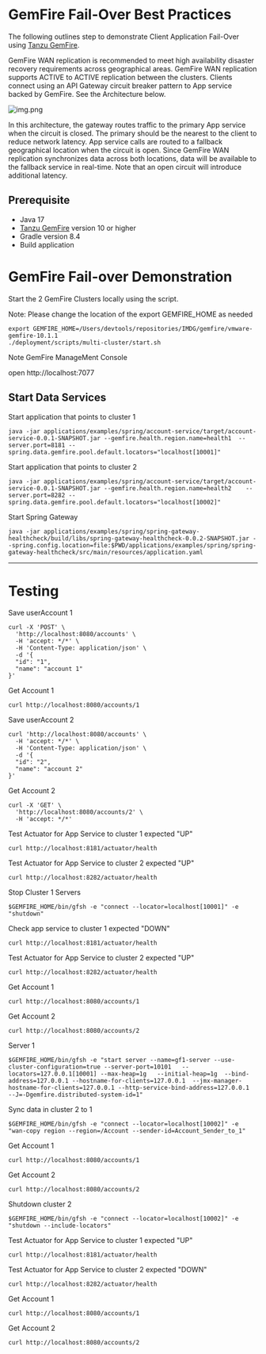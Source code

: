 # GemFire Fail-Over Best Practices

The following outlines step to demonstrate
Client Application Fail-Over using [Tanzu GemFire](https://tanzu.vmware.com/gemfire).


GemFire WAN replication is recommended to meet high availability disaster recovery requirements across geographical areas. GemFire WAN replication supports ACTIVE to ACTIVE replication between the clusters. Clients connect using an API Gateway circuit breaker pattern to App service backed by GemFire. See the Architecture below.


![img.png](img.png)

In this architecture, the gateway routes traffic to the primary App service when the circuit is closed. The primary should be the nearest to the client to reduce network latency.
App service calls are routed to a fallback geographical location when the circuit is open. Since GemFire WAN replication synchronizes data across both locations, data will be available to the fallback service in real-time. Note that an open circuit will introduce additional latency.

## Prerequisite

- Java 17
- [Tanzu GemFire](https://tanzu.vmware.com/gemfire) version 10 or higher
- Gradle version 8.4
- Build application

# GemFire Fail-over Demonstration

Start the 2 GemFire Clusters locally using the script.

Note: Please change the location of the export GEMFIRE_HOME as needed

```shell
export GEMFIRE_HOME=/Users/devtools/repositories/IMDG/gemfire/vmware-gemfire-10.1.1
./deployment/scripts/multi-cluster/start.sh
```

Note GemFire ManageMent Console

open http://localhost:7077

## Start Data Services 

Start application that points to cluster 1

```shell
java -jar applications/examples/spring/account-service/target/account-service-0.0.1-SNAPSHOT.jar --gemfire.health.region.name=health1  --server.port=8181 --spring.data.gemfire.pool.default.locators="localhost[10001]"
```


Start application that points to cluster 2

```shell
java -jar applications/examples/spring/account-service/target/account-service-0.0.1-SNAPSHOT.jar --gemfire.health.region.name=health2    --server.port=8282 --spring.data.gemfire.pool.default.locators="localhost[10002]"
```

Start Spring Gateway

```shell
java -jar applications/examples/spring/spring-gateway-healthcheck/build/libs/spring-gateway-healthcheck-0.0.2-SNAPSHOT.jar --spring.config.location=file:$PWD/applications/examples/spring/spring-gateway-healthcheck/src/main/resources/application.yaml
```



---------------
# Testing


Save userAccount 1

```shell
curl -X 'POST' \
  'http://localhost:8080/accounts' \
  -H 'accept: */*' \
  -H 'Content-Type: application/json' \
  -d '{
  "id": "1",
  "name": "account 1"
}'
```

Get Account 1

```shell
curl http://localhost:8080/accounts/1
```

Save userAccount 2

```shell
curl 'http://localhost:8080/accounts' \
  -H 'accept: */*' \
  -H 'Content-Type: application/json' \
  -d '{
  "id": "2",
  "name": "account 2"
}'
```

Get Account 2
```shell
curl -X 'GET' \
  'http://localhost:8080/accounts/2' \
  -H 'accept: */*'
```

Test Actuator for App Service to cluster 1 expected "UP"
```shell
curl http://localhost:8181/actuator/health
```

Test Actuator for App Service to cluster 2 expected "UP"
```shell
curl http://localhost:8282/actuator/health
```

Stop Cluster 1 Servers

```shell
$GEMFIRE_HOME/bin/gfsh -e "connect --locator=localhost[10001]" -e "shutdown"
```

Check app service to cluster 1 expected "DOWN"
```shell
curl http://localhost:8181/actuator/health
```

Test Actuator for App Service to cluster 2 expected "UP"
```shell
curl http://localhost:8282/actuator/health
```

Get Account 1
```shell
curl http://localhost:8080/accounts/1
```


Get Account 2
```shell
curl http://localhost:8080/accounts/2
```

Server 1
```shell
$GEMFIRE_HOME/bin/gfsh -e "start server --name=gf1-server --use-cluster-configuration=true --server-port=10101   --locators=127.0.0.1[10001] --max-heap=1g   --initial-heap=1g  --bind-address=127.0.0.1 --hostname-for-clients=127.0.0.1  --jmx-manager-hostname-for-clients=127.0.0.1 --http-service-bind-address=127.0.0.1  --J=-Dgemfire.distributed-system-id=1"
```

Sync data in cluster 2 to 1

```shell
$GEMFIRE_HOME/bin/gfsh -e "connect --locator=localhost[10002]" -e "wan-copy region --region=/Account --sender-id=Account_Sender_to_1"
```

Get Account 1
```shell
curl http://localhost:8080/accounts/1
```

Get Account 2
```shell
curl http://localhost:8080/accounts/2
```

Shutdown cluster 2 

```shell
$GEMFIRE_HOME/bin/gfsh -e "connect --locator=localhost[10002]" -e "shutdown --include-locators"
```
Test Actuator for App Service to cluster 1 expected "UP"
```shell
curl http://localhost:8181/actuator/health
```

Test Actuator for App Service to cluster 2 expected "DOWN"
```shell
curl http://localhost:8282/actuator/health
```

Get Account 1
```shell
curl http://localhost:8080/accounts/1
```

Get Account 2
```shell
curl http://localhost:8080/accounts/2
```
